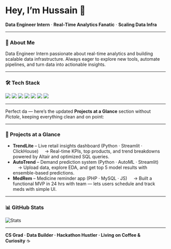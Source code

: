 # Hey, I’m Hussain 👋  
**Data Engineer Intern** · **Real‑Time Analytics Fanatic** · **Scaling Data Infra**

---

### 👋 About Me  
Data Engineer Intern passionate about real-time analytics and building scalable data infrastructure. Always eager to explore new tools, automate pipelines, and turn data into actionable insights.

---

### 🛠️ Tech Stack  
<p align="left">
  <img src="https://img.shields.io/badge/Python-3776AB?style=for-the-badge&logo=python&logoColor=white" />
  <img src="https://img.shields.io/badge/SQL-336791?style=for-the-badge&logo=postgresql&logoColor=white" />
  <img src="https://img.shields.io/badge/Apache%20Airflow-017CEE?style=for-the-badge&logo=apache-airflow&logoColor=white" />
  <img src="https://img.shields.io/badge/ClickHouse-FFDD00?style=for-the-badge&logo=clickhouse&logoColor=black" />
  <img src="https://img.shields.io/badge/PostgreSQL-4169E1?style=for-the-badge&logo=postgresql&logoColor=white" />
  <img src="https://img.shields.io/badge/Git-F05032?style=for-the-badge&logo=git&logoColor=white" />
  <img src="https://img.shields.io/badge/GitHub-181717?style=for-the-badge&logo=github&logoColor=white" />
</p>

---

Perfect da — here’s the updated **Projects at a Glance** section without *Pictale*, keeping everything clean and on point:

---

### 🚀 Projects at a Glance

* **TrendLite** – Live retail insights dashboard (Python · Streamlit · ClickHouse)
      → Real-time KPIs, top products, and trend breakdowns powered by Altair and optimized SQL queries.
* **AutoTrend** – Demand prediction system (Python · AutoML · Streamlit)
      → Upload data, explore EDA, and get top 5 model results with ensemble-based predictions.
* **MedRem** – Medicine reminder app (PHP · MySQL · JS)
      → Built a functional MVP in 24 hrs with team — lets users schedule and track meds with simple UI.

---

### 📊 GitHub Stats
![Stats](https://github-readme-stats.vercel.app/api?username=mohhddhassan&show_icons=true&theme=radical&hide=prs,issues)

---

**CS Grad · Data Builder · Hackathon Hustler · Living on Coffee & Curiosity** ☕

